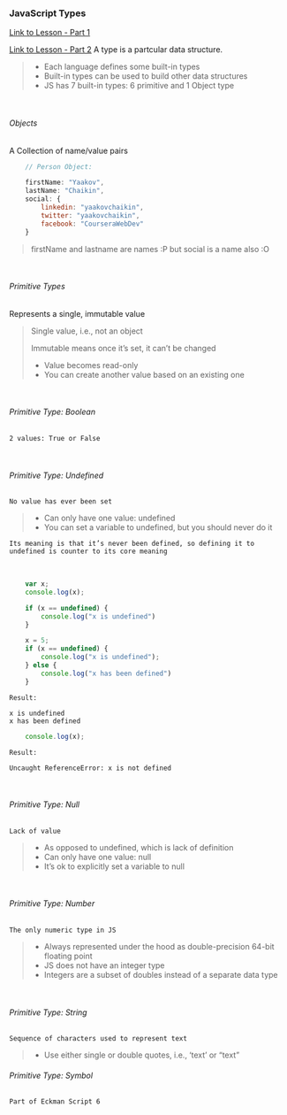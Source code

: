 ### JavaScript Types
[Link to Lesson - Part 1](https://www.coursera.org/learn/html-css-javascript-for-web-developers/lecture/4dwte/lecture-42-part-1-javascript-types)

[Link to Lesson - Part 2](https://www.coursera.org/learn/html-css-javascript-for-web-developers/lecture/qbD55/lecture-42-part-2-javascript-types)
A type is a partcular data structure.	
  
> - Each language defines some built-in types
> - Built-in types can be used to build other data structures
> - JS has 7 built-in types: 6 primitive and 1 Object type

<br>

###### Objects

A Collection of name/value pairs

```js
    // Person Object: 

    firstName: "Yaakov",
    lastName: "Chaikin",
    social: {
        linkedin: "yaakovchaikin",
        twitter: "yaakovchaikin",
        facebook: "CourseraWebDev"
    }
```
> firstName and lastname are names :P
> but social is a name also :O

<br>

###### Primitive Types

Represents a single, immutable value

> Single value, i.e., not an object
> 
> Immutable means once it’s set, it can’t be changed
>   - Value becomes read-only
>   - You can create another value based on an existing one

<br>

###### Primitive Type: Boolean
    2 values: True or False

<br>

###### Primitive Type: Undefined
    No value has ever been set 

> - Can only have one value: undefined
> - You can set a variable to undefined,
but you should never do it

    Its meaning is that it’s never been defined, so defining it to undefined is counter to its core meaning

<br>

```js
    var x;
    console.log(x);

    if (x == undefined) {
        console.log("x is undefined")
    }

    x = 5;
    if (x == undefined) {
        console.log("x is undefined");
    } else {
        console.log("x has been defined")
    }
```
    Result:
    
    x is undefined
    x has been defined

```js
    console.log(x);
```

    Result:

    Uncaught ReferenceError: x is not defined 
    
<br>

###### Primitive Type: Null
    Lack of value
> - As opposed to undefined, which is lack of definition
> - Can only have one value: null
> - It’s ok to explicitly set a variable to null

<br>

###### Primitive Type: Number
    The only numeric type in JS
> - Always represented under the hood as
double-precision 64-bit floating point
> - JS does not have an integer type
> - Integers are a subset of doubles instead of a separate
data type

<br>

###### Primitive Type: String
    Sequence of characters used to represent text
> - Use either single or double quotes, i.e., ‘text’ or “text”

###### Primitive Type: Symbol
    Part of Eckman Script 6